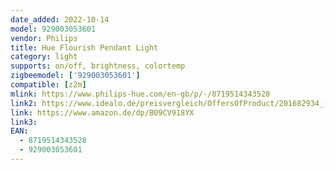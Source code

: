 ```yaml
---
date_added: 2022-10-14
model: 929003053601
vendor: Philips
title: Hue Flourish Pendant Light
category: light
supports: on/off, brightness, colortemp
zigbeemodel: ['929003053601']
compatible: [z2m]
mlink: https://www.philips-hue.com/en-gb/p/-/8719514343528
link2: https://www.idealo.de/preisvergleich/OffersOfProduct/201682934_-hue-white-and-color-ambiance-flourish-40cm-pendant-bluetooth-929003053601-philips.html
link: https://www.amazon.de/dp/B09CV918YX
link3: 
EAN: 
  - 8719514343528
  - 929003053601
---
```

